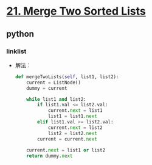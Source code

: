 # [21. Merge Two Sorted Lists](https://leetcode.com/problems/merge-two-sorted-lists/description/)
## python
### linklist
* 解法：
    ```python
    def mergeTwoLists(self, list1, list2):
        current = ListNode()
        dummy = current

        while list1 and list2:
            if list1.val <= list2.val:
                current.next = list1
                list1 = list1.next
            elif list1.val >= list2.val:
                current.next = list2
                list2 = list2.next
            current = current.next
        
        current.next = list1 or list2
        return dummy.next
    ```